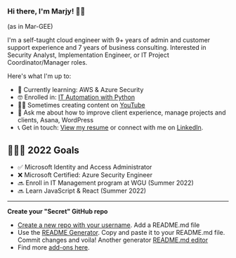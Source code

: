 ### Hi there, I'm Marjy! 👋🏾 

(as in Mar-GEE)

I'm a self-taught cloud engineer with 9+ years of admin and customer support experience and 7 years of business consulting. Interested in Security Analyst, Implementation Engineer, or IT Project Coordinator/Manager roles.  

Here's what I'm up to:

- 📖 Currently learning: AWS & Azure Security 
- 🤓 Enrolled in: [IT Automation with Python](https://www.coursera.org/professional-certificates/google-it-automation) 
- ✍🏾 Sometimes creating content on [YouTube](https://www.youtube.com/channel/UCH45NDaOXaxnGw5RBBgYQOg) 
- 💬 Ask me about how to improve client experience, manage projects and clients, Asana, WordPress
- 📞 Get in touch: [View my resume](https://mguery.github.io/resume/) or connect with me on [LinkedIn](https://www.linkedin.com/in/msguery/).

## 👩🏾‍💻 2022 Goals
- ✅ Microsoft Identity and Access Administrator 
- ❌ Microsoft Certified: Azure Security Engineer 
- 🔜 Enroll in IT Management program at WGU (Summer 2022)
- 🔜 Learn JavaScript & React (Summer 2022)

---

**Create your "Secret" GitHub repo**
- [Create a new repo with your username](https://dev.to/puf17640/github-secret-add-a-readme-to-your-profile-25j1). Add a README.md file
- Use the [README Generator](https://rahuldkjain.github.io/gh-profile-readme-generator/). Copy and paste it to your README.md file. Commit changes and voila! Another generator [README.md editor](https://readme.so/editor)
- Find more [add-ons here](https://github.com/anuraghazra/github-readme-stats).
